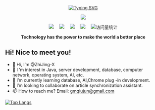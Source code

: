 <div align="center">
  
  <!-- dynamic typing effect 动态打字效果 -->
  <div align="center">
    <a href="https://blog.iwexe.cn/">
      <img src="https://readme-typing-svg.demolab.com?font=Fira+Code&pause=1000&width=435&lines=println(%22Hello%2C%20World%22);Lorin 洛林&center=true&size=27" alt="Typing SVG" />
    </a>
  </div>

  <!-- knock code pictures 敲代码的图片 -->
  <img src="https://cdn.jsdelivr.net/gh/sun0225SUN/sun0225SUN/assets/images/coding.gif" /><br>

  <!-- profile logo 个人资料徽标 -->
  <div align="center">
    <a href="https://blog.iwexe.cn"><img src="https://img.shields.io/badge/Website-博客-blue" /></a>&emsp;
    <a href="https://space.bilibili.com/668826343"><img src="https://img.shields.io/badge/Bilibili-B站-ff69b4" /></a>&emsp;
    <a href="https://blog.csdn.net/sjddj"><img src="https://img.shields.io/badge/CSDN-论坛-c32136" /></a>&emsp;
    <a href="https://www.zhihu.com"><img src="https://img.shields.io/badge/Zhihu-知乎-blue" /></a>&emsp;
    <!-- visitor statistics logo 访问量统计徽标 -->
    <img src="https://komarev.com/ghpvc/?username=ZhiJing-X&label=Views&color=0e75b6&style=flat" alt="访问量统计" />
  </div>
<p><b>Technology has the power to make the world a better place</b></p>
</div>

## Hi! Nice to meet you!

<!-- 个人简介 -->
- 👋 Hi, I’m @ZhiJing-X
- 👀 I ’m interest in Java, server development, database, computer network, operating system, AI, etc.
- 🌱 I’m currently learning database, AI,Chrome plug -in development.
- 💞️ I’m looking to collaborate on article synchronization assistant.
- 📫 How to reach me? Email: gmqiujun@gmail.com

[![Top Langs](https://github-readme-stats.vercel.app/api/top-langs/?username=ZhiJing-X&layout=compact)](https://github.com/ZhiJing-X)
